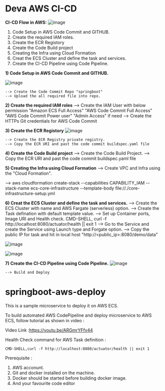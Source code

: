# Deva AWS CI-CD

**CI-CD Flow in AWS:**
![image](https://github.com/Devakumaran13/aws-deploy/assets/85147601/0f608881-c422-464c-abc0-63143b70f678)

1) Code Setup in AWS Code Commit and GITHUB.
2) Create the required IAM roles.
3) Create the ECR Registory
4) Create the Code Build project
5) Creating the Infra using Cloud Formation
6) Creat the ECS Cluster and define the task and services.
7) Create the CI-CD Pipeline using Code Pipeline.


**1) Code Setup in AWS Code Commit and GITHUB.**

![image](https://github.com/Devakumaran13/aws-deploy/assets/85147601/6413ee22-a002-49ea-9bd3-4751ed49badd)

	--> Create the Code Commit Repo "springboot"
	--> Upload the all required file into repo.

**2) Create the required IAM roles**
	--> Create the IAM User with below permission
		"Amazon ECS Full Access"
		"AWS Code Commit Full Access"
		"AWS Code Commit Power user"
		"Admin Access" if need
	--> Create the HTTPs Git credentials for AWS Code Commit
 
**3) Create the ECR Registory**
![image](https://github.com/Devakumaran13/aws-deploy/assets/85147601/ab52f6f7-5f8f-42d1-b817-6df410c06c74)

	--> Create the ECR Registry private registry.
	--> Copy the ECR URI and past the code commit buildspec.yaml file

**4) Create the Code Build project**
	--> Create the Code Build Project.
	--> Copy the ECR URI and past the code commit buildspec.yaml file
 
**5) Creating the Infra using Cloud Formation**
--> Create VPC and Infra using the "Cloud Formation".

--> aws cloudformation create-stack --capabilities CAPABILITY_IAM --stack-name ecs-core-infrastructure --template-body file://./core-infrastructure-setup.yml

**6) Creat the ECS Cluster and define the task and services.**
	--> Create the ECS Cluster with name and AWS Fargate (serverless) option.
	--> Create the Task defination with default template value.
	--> Set up Container ports, Image URI and Health check.
		CMD-SHELL, curl -f http://localhost:8080/actuator/health || exit 1
	--> Go to the Service and create the Service using Launch type and Forgate option.
	--> Copy the public IP for task and hit in local host "http://<public_ip>:8080/demo/data"


![image](https://github.com/Devakumaran13/aws-deploy/assets/85147601/97daa4d4-9bf1-4ad8-b39f-852552c2d1ed)

![image](https://github.com/Devakumaran13/aws-deploy/assets/85147601/6b144d69-68d0-402a-926a-fc18388b1890)


**7) Create the CI-CD Pipeline using Code Pipeline.**
![image](https://github.com/Devakumaran13/aws-deploy/assets/85147601/bb02b107-3f89-45e6-9e5c-f75d0ef0dd6f)

	--> Build and Deploy
# springboot-aws-deploy

This is a sample microservice to deploy it on AWS ECS.

To build automated AWS CodePipeline and deploy microservice to AWS ECS, follow tutorial as shown in video :

Video Link :https://youtu.be/ARGmrYFfv44

Health Check command for AWS Task definition : 
```
CMD-SHELL,curl -f http://localhost:8080/actuator/health || exit 1
```


Prerequisite :
1. AWS acconunt.
2. Git and docker installed on the machine.
3. Docker should be started before building docker image.
4. And your favourite code editor 

